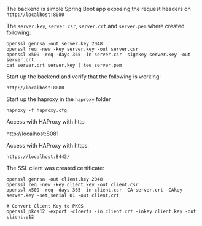 
The backend is simple Spring Boot app exposing the request headers on `http://localhost:8080`

The `server.key`, `server.csr`, `server.crt` and `server.pem` where created following:

```
openssl genrsa -out server.key 2048
openssl req -new -key server.key -out server.csr
openssl x509 -req -days 365 -in server.csr -signkey server.key -out server.crt
cat server.crt server.key | tee server.pem
```

Start up the backend and verify that the following is working:
```
http://localhost:8080
```

Start up the haproxy in the `haproxy` folder

```
haproxy -f haproxy.cfg
```

Access with HAProxy with http

http://localhost:8081

Access with HAProxy with https:

```
https://localhost:8443/

```

The SSL client was created certificate:

```
openssl genrsa -out client.key 2048
openssl req -new -key client.key -out client.csr
openssl x509 -req -days 365 -in client.csr -CA server.crt -CAkey server.key -set_serial 01 -out client.crt

# Convert Client Key to PKCS
openssl pkcs12 -export -clcerts -in client.crt -inkey client.key -out client.p12
```


